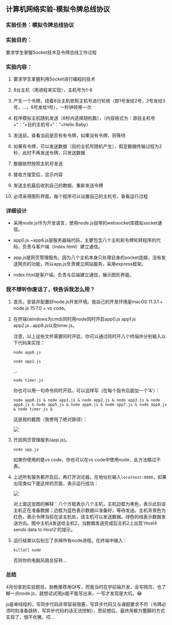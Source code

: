 ## 计算机网络实验-模拟令牌总线协议

### 实验任务：模拟令牌总线协议

### 实验目的：

要求学生掌握Socket技术及令牌总线工作过程 

### 实验内容：

1. 要求学生掌握利用Socket进行编程的技术

2. 8台主机（用进程来实现），主机号为1-8
3. 产生一个令牌，绕着8台主机依照主机号进行轮转（即1号发给2号，2号发给3号，...，8号发给1号），一秒钟转移一次
4. 程序模拟主机随机发送（6秒内选择随机数），（内容格式为：源目主机号+“：”+目的主机号+“：”+Hello Baby）
5. 发送前，查看当前是否有有令牌，如果没有令牌，则等待
6. 如果有令牌，可以发送数据（目的主机号随机产生），假定数据传输过程为2秒，此时不再发送令牌，只发送数据
7. 数据依然按照主机号发送
8. 接收方接受后，显示内容
9. 发送主机最后收到自己的数据，重新发送令牌
10. 必须采用图形界面，每个程序可以设置自己的主机号，查看运行过程

### 详细设计

- 采用node.js作为开发语言，使用node.js自带的websocket库模拟socket通信。

- app0.js ~app8.js是服务器端代码，主要包含八个主机和令牌轮转程序的代码，负责与客户端（index.html）建立通信。

- app.js是网页管理服务。因为八个主机本身只处理自身的socket连接，没有发送网页的功能，所以app.js负责建立网站服务，采用express框架。

- index.html是客户端。负责与后端建立通信，展示图形界面。

### 我不想听你废话了，快告诉我怎么用？

1. 首先，安装并配置好node.js开发环境。我自己的开发环境是macOS 11.3.1 + node.js 15.7.0 + vs code。

2. 在终端(windows为cmd)同时用node同时开启app0.js app1.js app2.js...app8.js以及timer.js。

    注意，以上这些文件需要同时开启，你可以通过同时开八个终端并分别输入以下代码来实现：

    `node app0.js` 

    `node app1.js` 

    ...

    `node timer.js`

    你也可以用一句命令同时开启。可以这样写（在每个指令后面加一个'&'）：

    `node app0.js & node app1.js & node app2.js & node app3.js & node app4.js & node app5.js & node app6.js & node app7.js & node app8.js & node timer.js &`

    这是我的截图（我使用了绝对路径）：

    ![](https://i.bmp.ovh/imgs/2021/06/68e7823963fd6bda.png)

3. 开启网页管理服务(app.js)。

    `node app.js`

    如果你使用的是vs code，你也可以在vs code中使用node，此方法略过不表。

4. 上述所有服务都开启后，再打开浏览器，在地址栏输入`localhost:8080`，如果出现类似下面这样的页面，表示运行成功：

    ![](https://i.bmp.ovh/imgs/2021/06/5694d9b70aa2018d.png)

    对上面这张图的解释：八个方框表示八个主机，主机边框为黑色，表示此刻该主机正在准备数据；边框为蓝色表示数据以准备好，等待发送。主机背景色为红色，表示令牌当前在该主机处，该主机可以发送数据。绿色的线表示数据发送方向。图中主机4发送给主机2，当数据发送完成后主机2上出现'Host4 sends data to Host2'的提示。

5. 运行结束以后别忘了杀掉所有node进程。在终端中输入：

    `killall node`

    否则你的电脑风扇会狂转...

### 总结

4月份拿到实验题目，助教推荐用Qt写，而我当时在学前端开发，会写网页，也了解一点node.js，就想试试用js能不能写出来，一写才发现是大坑。😂

js是单线程的，写同步代码非常容易阻塞，写异步代码又与课题要求不符（令牌必须时刻准备跳转，写异步代码的话无法控制），思前想后，最终用极为蹩脚的方式实现了，很不优雅，哎...